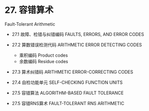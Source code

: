 # 27. 容错算术 

Fault-Tolerant Arithmetic



-   27.1 故障、检错与纠错编码 FAULTS, ERRORS, AND ERROR CODES
-   27.2 算数错误检测代码 ARITHMETIC ERROR DETECTING CODES
    -   乘积编码 Product codes
    -   余数编码 Residue codes

-   27.3 算术纠错码 ARITHMETIC ERROR-CORRECTING CODES
-   27.4 自检功能单元 SELF-CHECKING FUNCTION UNITS
-   27.5 容错算法 ALGORITHM-BASED FAULT TOLERANCE
-   27.5 容错RNS算术 FAULT-TOLERANT RNS ARITHMETIC